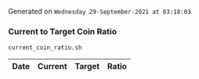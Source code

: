 Generated on `Wednesday 29-September-2021 at 03:18:03`

### Current to Target Coin Ratio
`current_coin_ratio.sh`

Date|Current|Target|Ratio
---|---|---|---

